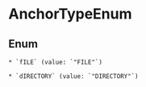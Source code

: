 
# AnchorTypeEnum

## Enum


    * `fILE` (value: `"FILE"`)

    * `dIRECTORY` (value: `"DIRECTORY"`)



